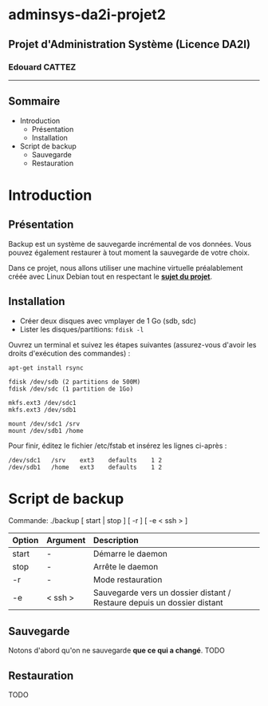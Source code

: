 # adminsys-da2i-projet2
## Projet d'Administration Système (Licence DA2I)
### Edouard CATTEZ

---------------------

## Sommaire

- Introduction
  - Présentation
  - Installation
- Script de backup
  - Sauvegarde
  - Restauration

# Introduction

## Présentation

Backup est un système de sauvegarde incrémental de vos données. Vous pouvez également restaurer à tout moment la sauvegarde de votre choix.

Dans ce projet, nous allons utiliser une machine virtuelle préalablement créée avec Linux Debian tout en respectant le [**sujet du projet**](http://moodle.univ-lille1.fr/pluginfile.php/18443/mod_resource/content/4/sujet-2.txt).

## Installation

- Créer deux disques avec vmplayer de 1 Go (sdb, sdc)
- Lister les disques/partitions: `fdisk -l`

Ouvrez un terminal et suivez les étapes suivantes (assurez-vous d'avoir les droits d'exécution des commandes) :

```
apt-get install rsync

fdisk /dev/sdb (2 partitions de 500M)
fdisk /dev/sdc (1 partition de 1Go)

mkfs.ext3 /dev/sdc1
mkfs.ext3 /dev/sdb1

mount /dev/sdc1 /srv
mount /dev/sdb1 /home
```

Pour finir, éditez le fichier /etc/fstab et insérez les lignes ci-après :

```
/dev/sdc1	/srv	ext3	defaults	1 2
/dev/sdb1	/home	ext3	defaults	1 2
```

# Script de backup

Commande: ./backup [ start | stop ] [ -r ] [ -e < ssh > ]

| Option | Argument | Description |
|:-------|:---------|:------------|
| start | - | Démarre le daemon |
| stop | - | Arrête le daemon |
| -r | - | Mode restauration |
| -e | < ssh > | Sauvegarde vers un dossier distant / Restaure depuis un dossier distant |

## Sauvegarde

Notons d'abord qu'on ne sauvegarde **que ce qui a changé**.
TODO

## Restauration

TODO
